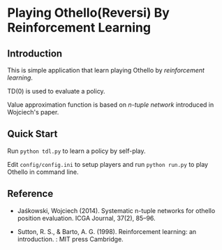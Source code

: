 # Playing Othello(Reversi) By Reinforcement Learning #

## Introduction ##
This is simple application that learn playing Othello by
*reinforcement learning*.

TD(0) is used to evaluate a policy.

Value approximation function is based on *n-tuple network* introduced
in Wojciech's paper.

## Quick Start ##

Run `python tdl.py` to learn a policy by self-play.

Edit `config/config.ini` to setup players and run `python run.py` to
play Othello in command line.


## Reference ##
- Jaśkowski, Wojciech (2014). Systematic n-tuple networks for
  othello position evaluation. ICGA Journal, 37(2), 85–96.

- Sutton, R. S., & Barto, A. G. (1998). Reinforcement learning: an
  introduction. : MIT press Cambridge.
